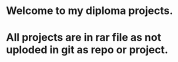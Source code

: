 # Welcome to my diploma projects.
# All projects are in rar file as not uploded in git as repo or project.

